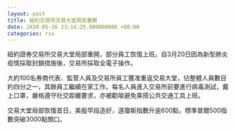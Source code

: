 ```yaml
---
layout: post
title: 紐約交易所交易大堂局部重開
date: 2020-05-26 23:14:25.000000000 +08:00
categories: rss
---
```


紐約證券交易所交易大堂局部重開，部分員工恢復上班。自3月20日因為新型肺炎疫情採取封鎖措施後，交易所採取全電子操作。

大約100名券商代表、監管人員及交易所員工獲准重返交易大堂，佔整體人員數目約四分之一，其餘員工繼續在家工作。每名人員進入交易所前要進行病毒測試，戴上口罩，嚴格遵守社交距離要求，亦被勸喻避免乘搭公共交通工具上班。

交易大堂局部恢復首日，美股早段造好，道瓊斯指數升逾600點，標準普爾500指數突破3000點關口。
